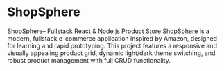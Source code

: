 # ShopSphere
ShopSphere– Fullstack React &amp; Node.js Product Store ShopSphere is a modern, fullstack e-commerce application inspired by Amazon, designed for learning and rapid prototyping. This project features a responsive and visually appealing product grid, dynamic light/dark theme switching, and robust product management with full CRUD functionality.
